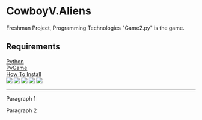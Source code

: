 # CowboyV.Aliens
Freshman Project, Programming Technologies
"Game2.py" is the game.
<h2>Requirements</h2>
<a href="https://www.python.org/downloads/">Python</a><br>
<a href="https://www.lfd.uci.edu/~gohlke/pythonlibs/#pygame">PyGame</a><br>
<a href="https://www.youtube.com/watch?v=_GikMdhAhv0&t=58s">How To Install</a><br>
<img src="https://github.com/Ryantron/CowboyV.Aliens/blob/master/screen.PNG">
<img src="https://github.com/Ryantron/CowboyV.Aliens/blob/master/starting.PNG">
<img src="https://github.com/Ryantron/CowboyV.Aliens/blob/master/level1.PNG">
<img src="https://github.com/Ryantron/CowboyV.Aliens/blob/master/level2.PNG">
<img src="https://github.com/Ryantron/CowboyV.Aliens/blob/master/level3.PNG">
<hr>
<p>
Paragraph 1
</p>
<p>
Paragraph 2
</p>
